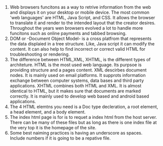 1. Web browsers funcitons as a way to retrive information from the web and displays it on your desktop or mobile device. The most common 'web languages' are HTML, Java Script, and CSS. It allows the browser to translate it and render to the intended layout that the creator desires. Throughout the years wen browsers evolved a lot to handle more funcitons such as online payments and tabbed browsing.
2. DOM or -Document Object Model- is a cross platfrom that represents the data displaied in a tree structure. Like, Java script it can modify the content. It can also help to find incorrect or correct valid HTML for troubleshooting or rendering. 
3. The difference between HTML,XML, XHTML, is the different types of architeture. HTML is the most used web language. Its purpsoe is providing structure and a pages content. XML descirbes document nodes. It is mainly used on email platforms. It supprots information exchange between computer systems, data bases and third party applications. XHTML combines both HTML and XML. It is almost identical to HTML, but it makes sure that documents are marked correctly. It is mainly used to develop web based and android based applications.
4. The 4 HTML elemtns you need is a Doc type decleration, a root element, a head element, and a body element. 
5. The index html page is for is to requet a index html from the host server. There can be many of these files but as long as there is one index file at the very top it is the homepage of the site. 
6. Some best naiming practices is having an underscore as spaces. Include numbers if it is going to be a repative file.
